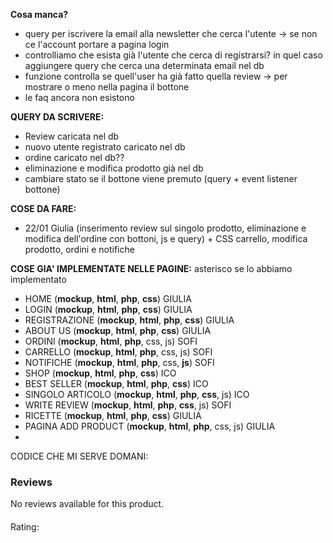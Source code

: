 **Cosa manca?**

- query per iscrivere la email alla newsletter che cerca l'utente -> se non ce l'account portare a pagina login
- controlliamo che esista già l'utente che cerca di registrarsi? in quel caso aggiungere query che cerca una determinata email nel db 
- funzione controlla se quell'user ha già fatto quella review -> per mostrare o meno nella pagina il bottone
- le faq ancora non esistono

**QUERY DA SCRIVERE:**
- Review caricata nel db
- nuovo utente registrato caricato nel db
- ordine caricato nel db??
- eliminazione e modifica prodotto già nel db
- cambiare stato se il bottone viene premuto (query + event listener bottone)

**COSE DA FARE:**
- 22/01 
Giulia (inserimento review sul singolo prodotto, eliminazione e modifica dell'ordine con bottoni, js e query) + CSS carrello, modifica prodotto, ordini e notifiche 

























**COSE GIA' IMPLEMENTATE NELLE PAGINE:**
asterisco se lo abbiamo implementato
- HOME (**mockup**, **html**, **php**, **css**) GIULIA
- LOGIN (**mockup**, **html**, **php**, **css**) GIULIA
- REGISTRAZIONE (**mockup**, **html**, **php**, **css**) GIULIA
- ABOUT US (**mockup**, **html**, **php**, **css**) GIULIA 
- ORDINI (**mockup**, **html**, **php**, css, js) SOFI
- CARRELLO (**mockup**, **html**, **php**, css, js) SOFI
- NOTIFICHE (**mockup**, **html**, **php**, css, **js**) SOFI
- SHOP (**mockup**, **html**, **php**, **css**) ICO
- BEST SELLER (**mockup**, **html**, **php**, **css**) ICO
- SINGOLO ARTICOLO (**mockup**, **html**, **php**, **css**, js) ICO 
- WRITE REVIEW (**mockup**, **html**, **php**, **css**, js) SOFI
- RICETTE (**mockup**, **html**, **php**, **css**) GIULIA
- PAGINA ADD PRODUCT (**mockup**, **html**, **php**, css, js) GIULIA
- 



CODICE CHE MI SERVE DOMANI:
        <div class="reviews">
             <h3>Reviews</h3>
            <?php if(empty($templateParams["reviews"])): ?>
                <p>No reviews available for this product.</p>
            <?php else: ?>
                <?php foreach($templateParams["reviews"] as $review): ?>
                    <article>
                        <h4><?php echo htmlspecialchars($review['e_mail']); ?></h4>
                        <p><?php echo htmlspecialchars($review['testo']); ?></p>
                        <p>Rating: <?php echo str_repeat('★', $review['valutazione']); ?><?php echo str_repeat('☆', 5 - $review['valutazione']); ?></p>
                    </article>
                <?php endforeach; ?>
            <?php endif; ?>
        </div>




